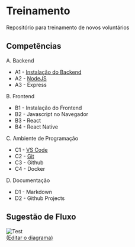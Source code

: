 # Treinamento
Repositório para treinamento de novos voluntários

## Competências
A. Backend
  * A1 - [Instalação do Backend](instalacao_do_backend.md)
  * A2 - [NodeJS](nodejs.md)
  * A3 - Express

B. Frontend
  * B1 - Instalação do Frontend
  * B2 - Javascript no Navegador
  * B3 - React
  * B4 - React Native

C. Ambiente de Programação
  * C1 - [VS Code](vscode.md)
  * C2 - [Git](git.md)
  * C3 - Github
  * C4 - Docker

D. Documentação
  * D1 - Markdown
  * D2 - Github Projects

## Sugestão de Fluxo

![Test](http://www.plantuml.com/plantuml/proxy?cache=no&src=https://raw.githubusercontent.com/Daissen/treinamento/main/test.iuml?token=GHSAT0AAAAAACOVYZJA7D5YCLSABRI3CZGAZQGYADA)
<br/>[(Editar o diagrama)](test.iuml)
